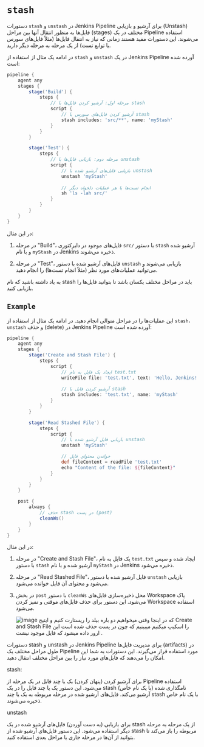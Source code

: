 
# `stash`
دستورات `stash` و `unstash` در Jenkins Pipeline برای آرشیو و بازیابی (Unstash) فایل‌ها به منظور انتقال آنها بین مراحل (stages) مختلف در یک Pipeline استفاده می‌شوند. این دستورات مفید هستند زمانی که نیاز به انتقال فایل‌ها (مثلاً فایل‌های سورس یا توابع تست) از یک مرحله به مرحله دیگر دارید.

در ادامه یک مثال از استفاده از `stash` و `unstash` در یک Jenkins Pipeline آورده شده است:

```groovy
pipeline {
    agent any
    stages {
        stage('Build') {
            steps {
                // مرحله اول: آرشیو کردن فایل‌ها با stash
                script {
                    // آرشیو کردن فایل‌های سورس با stash
                    stash includes: 'src/**', name: 'myStash'
                }
            }
        }

        stage('Test') {
            steps {
                // مرحله دوم: بازیابی فایل‌ها با unstash
                script {
                    // بازیابی فایل‌های آرشیو شده با unstash
                    unstash 'myStash'
                    
                    // انجام تست‌ها یا هر عملیات دلخواه دیگر
                    sh 'ls -lah src/'
                }
            }
        }
    }
}
```

در این مثال:

1. در مرحله "Build"، فایل‌های موجود در دایرکتوری `src/` با دستور `stash` آرشیو شده و با نام `myStash` در Jenkins ذخیره می‌شوند.

2. در مرحله "Test"، فایل‌های آرشیو شده با دستور `unstash` بازیابی می‌شوند و می‌توانید عملیات‌های مورد نظر (مثلاً انجام تست‌ها) را انجام دهید.

به یاد داشته باشید که نام stash باید در مراحل مختلف یکسان باشد تا بتوانید فایل‌ها را بازیابی کنید.


## `Example`

این عملیات‌ها را در مراحل متوالی انجام دهید. در ادامه یک مثال از استفاده از `stash`، `unstash` و حذف (delete) در Jenkins Pipeline آورده شده است:

```groovy
pipeline {
    agent any
    stages {
        stage('Create and Stash File') {
            steps {
                script {
                    // ایجاد یک فایل به نام test.txt
                    writeFile file: 'test.txt', text: 'Hello, Jenkins!'
                    
                    // آرشیو کردن فایل با stash
                    stash includes: 'test.txt', name: 'myStash'
                }
            }
        }

        stage('Read Stashed File') {
            steps {
                script {
                    // بازیابی فایل آرشیو شده با unstash
                    unstash 'myStash'

                    // خواندن محتوای فایل
                    def fileContent = readFile 'test.txt'
                    echo "Content of the file: ${fileContent}"
                }
            }
        }
    }

    post {
        always {
            // حذف stash در پست (post)
            cleanWs()
        }
    }
}
```

در این مثال:

1. در مرحله "Create and Stash File"، یک فایل به نام `test.txt` ایجاد شده و سپس با دستور `stash` آرشیو شده و با نام `myStash` در Jenkins ذخیره می‌شود.

2. در مرحله "Read Stashed File"، فایل آرشیو شده با دستور `unstash` بازیابی می‌شود و محتوای آن فایل خوانده می‌شود.

3. در بخش `post` با دستور `cleanWs` محل ذخیره‌سازی فایل‌های Workspace پاک می‌شود. این دستور برای حذف فایل‌های موقتی و تمیز کردن Workspace استفاده می‌شود.

   ![image](https://github.com/milad6745/jenkins/assets/113288076/387692ba-092f-4beb-a597-c95adc016ad0)
که در اینجا وقتی میخواهیم  دو باره بیلد را ریستارت کنیم و ایتیج Create and Stash File را اسکیپ میکنیم میبینیم که چون در پست حذف شده است این ارور داده میشود که فایل موجود نیشت .

دستورات stash و unstash در Jenkins Pipeline برای مدیریت فایل‌ها (artifacts) در طول مراحل مختلف یک Pipeline مورد استفاده قرار می‌گیرند. این دستورات به شما این امکان را می‌دهند که فایل‌های مورد نیاز را بین مراحل مختلف انتقال دهید.





stash:


برای آرشیو کردن (پنهان کردن) یک یا چند فایل در یک مرحله از Pipeline استفاده می‌شود.
این دستور یک یا چند فایل را در یک stash نامگذاری شده (با یک نام خاص) آرشیو می‌کند.
فایل‌های آرشیو شده در مرحله مربوطه به یک یا چند stash با یک نام خاص ذخیره می‌شوند.




unstash 
    
برای بازیابی (به دست آوردن) فایل‌های آرشیو شده در یک stash از یک مرحله به مرحله دیگر استفاده می‌شود.
این دستور فایل‌های آرشیو شده از stash مربوطه را باز می‌کند تا بتوانید از آن‌ها در مرحله جاری یا مراحل بعدی استفاده کنید.
